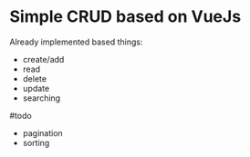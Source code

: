 # Simple CRUD based on VueJs

Already implemented based things:
- create/add
- read
- delete
- update
- searching

#todo
- pagination
- sorting
